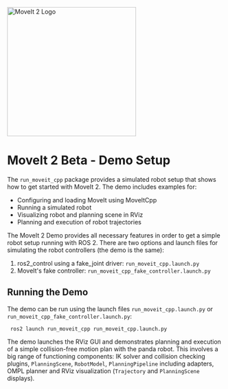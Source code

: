 <img src="https://github.com/ros-planning/moveit.ros.org/blob/main/assets/logo/moveit2/moveit_logo-black.png" alt="MoveIt 2 Logo" width="300"/>

# MoveIt 2 Beta - Demo Setup

The `run_moveit_cpp` package provides a simulated robot setup that shows how to get started with MoveIt 2.
The demo includes examples for:

* Configuring and loading MoveIt using MoveItCpp
* Running a simulated robot
* Visualizing robot and planning scene in RViz
* Planning and execution of robot trajectories

The MoveIt 2 Demo provides all necessary features in order to get a simple robot setup running with ROS 2.
There are two options and launch files for simulating the robot controllers (the demo is the same):

1. ros2_control using a fake_joint driver: `run_moveit_cpp.launch.py`
1. MoveIt's fake controller: `run_moveit_cpp_fake_controller.launch.py`
    
## Running the Demo
 
The demo can be run using the launch files `run_moveit_cpp.launch.py` or `run_moveit_cpp_fake_controller.launch.py`:
 
     ros2 launch run_moveit_cpp run_moveit_cpp.launch.py
     
The demo launches the RViz GUI and demonstrates planning and execution of a simple collision-free motion plan with the panda robot.
This involves a big range of functioning components: IK solver and collision checking plugins, `PlanningScene`, `RobotModel`, `PlanningPipeline` including adapters, OMPL planner and RViz visualization (`Trajectory` and `PlanningScene` displays).
